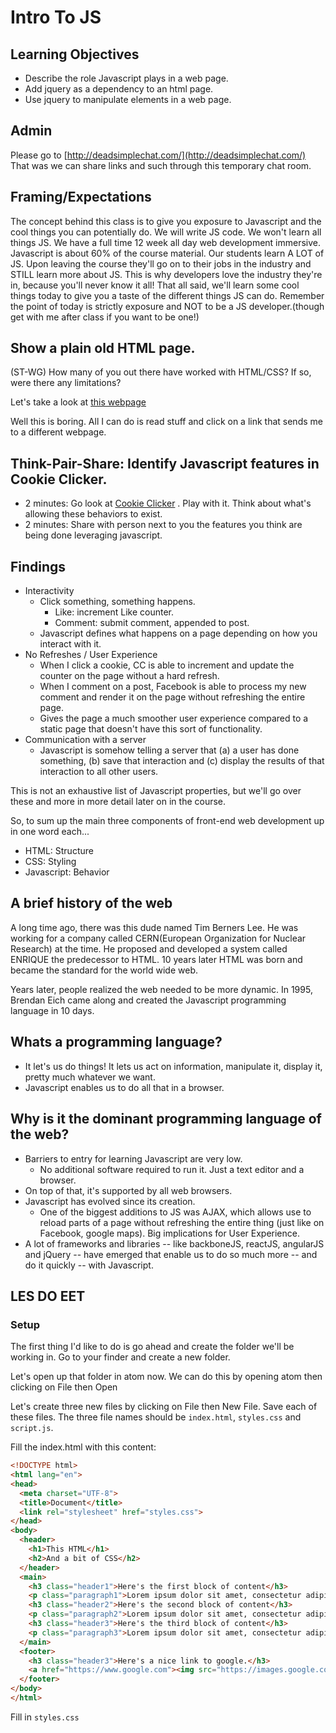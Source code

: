 # Intro To JS

## Learning Objectives
- Describe the role Javascript plays in a web page.
- Add jquery as a dependency to an html page.
- Use jquery to manipulate elements in a web page.

## Admin
Please go to [http://deadsimplechat.com/](http://deadsimplechat.com/)
That was we can share links and such through this temporary chat room.

## Framing/Expectations
The concept behind this class is to give you exposure to Javascript and the cool things you can potentially do. We will write JS code. We won't learn all things JS. We have a full time 12 week all day web development immersive. Javascript is about 60% of the course material. Our students learn A LOT of JS. Upon leaving the course they'll go on to their jobs in the industry and STILL learn more about JS. This is why developers love the industry they're in, because you'll never know it all! That all said, we'll learn some cool things today to give you a taste of the different things JS can do. Remember the point of today is strictly exposure and NOT to be a JS developer.(though get with me after class if you want to be one!)

## Show a plain old HTML page.
(ST-WG) How many of you out there have worked with HTML/CSS? If so, were there any limitations?

Let's take a look at [this webpage](https://ga-dc.github.io/intro_to_js_standalone/)

Well this is boring. All I can do is read stuff and click on a link that sends me to a different webpage.

## Think-Pair-Share: Identify Javascript features in Cookie Clicker.
* 2 minutes: Go look at [Cookie Clicker](http://orteil.dashnet.org/cookieclicker/) . Play with it. Think about what's allowing these behaviors to exist.
* 2 minutes: Share with person next to you the features you think are being done leveraging javascript.

## Findings
- Interactivity
  - Click something, something happens.
    - Like: increment Like counter.
    - Comment: submit comment, appended to post.
  - Javascript defines what happens on a page depending on how you interact with it.
- No Refreshes / User Experience
  - When I click a cookie, CC is able to increment and update the counter on the page without a hard refresh.
  - When I comment on a post, Facebook is able to process my new comment and render it on the page without refreshing the entire page.
  - Gives the page a much smoother user experience compared to a static page that doesn't have this sort of functionality.
- Communication with a server
  - Javascript is somehow telling a server that (a) a user has done something, (b) save that interaction and (c) display the results of that interaction to all other users.

This is not an exhaustive list of Javascript properties, but we'll go over these and more in more detail later on in the course.

So, to sum up the main three components of front-end web development up in one word each...
- HTML: Structure
- CSS: Styling
- Javascript: Behavior

## A brief history of the web
A long time ago, there was this dude named Tim Berners Lee. He was working for a company called CERN(European Organization for Nuclear Research) at the time. He proposed and developed a system called ENRIQUE the predecessor to HTML. 10 years later HTML was born and became the standard for the world wide web.

Years later, people realized the web needed to be more dynamic. In 1995, Brendan Eich came along and created the Javascript programming language in 10 days.

## Whats a programming language?

- It let's us do things! It lets us act on information, manipulate it, display it, pretty much whatever we want.
- Javascript enables us to do all that in a browser.

## Why is it the dominant programming language of the web?
- Barriers to entry for learning Javascript are very low.
  - No additional software required to run it. Just a text editor and a browser.
- On top of that, it's supported by all web browsers.
- Javascript has evolved since its creation.
  - One of the biggest additions to JS was AJAX, which allows use to reload parts of a page without refreshing the entire thing (just like on Facebook, google maps). Big implications for User Experience.
- A lot of frameworks and libraries -- like backboneJS, reactJS, angularJS and jQuery -- have emerged that enable us to do so much more -- and do it quickly -- with Javascript.

## LES DO EET

### Setup

The first thing I'd like to do is go ahead and create the folder we'll be working in. Go to your finder and create a new folder.

Let's open up that folder in atom now. We can do this by opening atom then clicking on File then Open

Let's create three new files by clicking on File then New File. Save each of these files. The three file names should be `index.html`, `styles.css` and `script.js`.

Fill the index.html with this content:

```html
<!DOCTYPE html>
<html lang="en">
<head>
  <meta charset="UTF-8">
  <title>Document</title>
  <link rel="stylesheet" href="styles.css">
</head>
<body>
  <header>
    <h1>This HTML</h1>
    <h2>And a bit of CSS</h2>
  </header>
  <main>
    <h3 class="header1">Here's the first block of content</h3>
    <p class="paragraph1">Lorem ipsum dolor sit amet, consectetur adipisicing elit. Iusto corporis tenetur minus quis, voluptates, fugiat consequatur eligendi quia velit unde quam similique, at dolor voluptatem temporibus nesciunt aperiam impedit ullam id dolore ex neque assumenda itaque. Asperiores, illum. Doloribus enim non, dolor asperiores nesciunt. Optio quam rem nulla modi itaque fuga laborum sunt, pariatur voluptates. Repudiandae aspernatur maiores dolore. Sit dolor magni asperiores culpa itaque, possimus ratione rem non sapiente sed et debitis delectus. Pariatur esse in expedita et natus mollitia, eaque, tenetur sapiente repellat eos ex odit veritatis iste corrupti animi non voluptate minima adipisci. Incidunt ea facere libero?</p>
    <h3 class="header2">Here's the second block of content</h3>
    <p class="paragraph2">Lorem ipsum dolor sit amet, consectetur adipisicing elit. Iusto corporis tenetur minus quis, voluptates, fugiat consequatur eligendi quia velit unde quam similique, at dolor voluptatem temporibus nesciunt aperiam impedit ullam id dolore ex neque assumenda itaque. Asperiores, illum. Doloribus enim non, dolor asperiores nesciunt. Optio quam rem nulla modi itaque fuga laborum sunt, pariatur voluptates. Repudiandae aspernatur maiores dolore. Sit dolor magni asperiores culpa itaque, possimus ratione rem non sapiente sed et debitis delectus. Pariatur esse in expedita et natus mollitia, eaque, tenetur sapiente repellat eos ex odit veritatis iste corrupti animi non voluptate minima adipisci. Incidunt ea facere libero?</p>
    <h3 class="header3">Here's the third block of content</h3>
    <p class="paragraph3">Lorem ipsum dolor sit amet, consectetur adipisicing elit. Iusto corporis tenetur minus quis, voluptates, fugiat consequatur eligendi quia velit unde quam similique, at dolor voluptatem temporibus nesciunt aperiam impedit ullam id dolore ex neque assumenda itaque. Asperiores, illum. Doloribus enim non, dolor asperiores nesciunt. Optio quam rem nulla modi itaque fuga laborum sunt, pariatur voluptates. Repudiandae aspernatur maiores dolore. Sit dolor magni asperiores culpa itaque, possimus ratione rem non sapiente sed et debitis delectus. Pariatur esse in expedita et natus mollitia, eaque, tenetur sapiente repellat eos ex odit veritatis iste corrupti animi non voluptate minima adipisci. Incidunt ea facere libero?</p>
  </main>
  <footer>
    <h3 class="header3">Here's a nice link to google.</h3>
    <a href="https://www.google.com"><img src="https://images.google.com/images/branding/googleg/1x/googleg_standard_color_128dp.png"/></a>
  </footer>
</body>
</html>
```

Fill in `styles.css`

